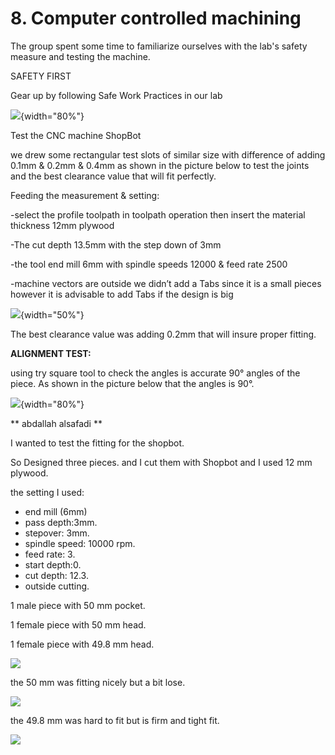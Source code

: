 # 8. Computer controlled machining



The group spent some time to familiarize ourselves with the lab's safety measure and testing the machine.

SAFETY FIRST

Gear up by following Safe Work Practices in our lab

![](../images/week08/Og1.JPG){width="80%"}

Test the CNC machine ShopBot

we drew some rectangular test slots of similar size with difference of adding 0.1mm & 0.2mm & 0.4mm as shown in the picture below to test the joints and the best clearance value that will fit perfectly.

Feeding the measurement & setting:

-select the profile toolpath in toolpath operation then insert the material thickness 12mm plywood

-The cut depth 13.5mm with the step down of 3mm

-the tool end mill 6mm with spindle speeds 12000 & feed rate 2500

-machine vectors are outside we didn’t add a Tabs since it is a small pieces however it is advisable to add Tabs if the design is big

![](../images/week08/Og2.JPG){width="50%"}

The best clearance value was adding 0.2mm that will insure proper fitting.


**ALIGNMENT TEST:**

using try square tool to check the angles is accurate 90° angles of the piece. As shown in the picture below that the angles is 90°.

![](../images/week08/Og3.jpg){width="80%"}

** abdallah alsafadi **

I wanted to test the fitting for the shopbot.

So Designed three pieces. and I cut them with Shopbot and I used 12 mm plywood.

 the setting I used:

- end mill (6mm)
- pass depth:3mm.
- stepover: 3mm.
- spindle speed: 10000 rpm.
- feed rate: 3.
- start depth:0.
- cut depth: 12.3.
- outside cutting.





1 male piece with 50 mm pocket.

1 female piece with 50 mm head.

1 female piece with 49.8 mm head.

![](../images/week08/22.jpg)

the 50 mm was fitting nicely but a bit lose.

![](../images/week08/23.jpg)

the 49.8 mm was hard to fit but is firm and tight fit.

![](../images/week08/24.jpg)
